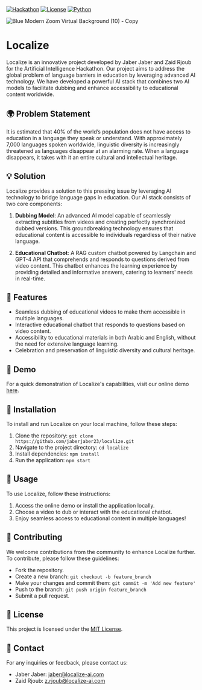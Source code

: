[![Hackathon](https://img.shields.io/badge/Artificial%20Intelligence%20Hackathon-2024-blueviolet)](https://www.zincaihackathon.com/)
[![License](https://img.shields.io/badge/license-MIT-green)](LICENSE)
[![Python](https://img.shields.io/badge/python-3.8%2B-blue)](https://www.python.org/downloads/)

![Blue Modern Zoom Virtual Background (10) - Copy](https://github.com/jaberjaber23/localize/assets/103749727/d67cd207-acd0-4c1d-84ce-e1c67988ef8b)


# Localize

Localize is an innovative project developed by Jaber Jaber and Zaid Rjoub for the Artificial Intelligence Hackathon. Our project aims to address the global problem of language barriers in education by leveraging advanced AI technology. We have developed a powerful AI stack that combines two AI models to facilitate dubbing and enhance accessibility to educational content worldwide.

## 🌍 Problem Statement

It is estimated that 40% of the world’s population does not have access to education in a language they speak or understand. With approximately 7,000 languages spoken worldwide, linguistic diversity is increasingly threatened as languages disappear at an alarming rate. When a language disappears, it takes with it an entire cultural and intellectual heritage.

## 💡 Solution

Localize provides a solution to this pressing issue by leveraging AI technology to bridge language gaps in education. Our AI stack consists of two core components:

1. **Dubbing Model**: An advanced AI model capable of seamlessly extracting subtitles from videos and creating perfectly synchronized dubbed versions. This groundbreaking technology ensures that educational content is accessible to individuals regardless of their native language.

2. **Educational Chatbot**: A RAG custom chatbot powered by Langchain and GPT-4 API that comprehends and responds to questions derived from video content. This chatbot enhances the learning experience by providing detailed and informative answers, catering to learners' needs in real-time.

## 🚀 Features

- Seamless dubbing of educational videos to make them accessible in multiple languages.
- Interactive educational chatbot that responds to questions based on video content.
- Accessibility to educational materials in both Arabic and English, without the need for extensive language learning.
- Celebration and preservation of linguistic diversity and cultural heritage.

## 🎥 Demo

For a quick demonstration of Localize's capabilities, visit our online demo [here](link_to_demo).

## 🔧 Installation

To install and run Localize on your local machine, follow these steps:

1. Clone the repository: `git clone https://github.com/jaberjaber23/localize.git`
2. Navigate to the project directory: `cd localize`
3. Install dependencies: `npm install`
4. Run the application: `npm start`

## 📝 Usage

To use Localize, follow these instructions:

1. Access the online demo or install the application locally.
2. Choose a video to dub or interact with the educational chatbot.
3. Enjoy seamless access to educational content in multiple languages!

## 🤝 Contributing

We welcome contributions from the community to enhance Localize further. To contribute, please follow these guidelines:

- Fork the repository.
- Create a new branch: `git checkout -b feature_branch`
- Make your changes and commit them: `git commit -m 'Add new feature'`
- Push to the branch: `git push origin feature_branch`
- Submit a pull request.

## 📄 License

This project is licensed under the [MIT License](link_to_license).

## 📧 Contact

For any inquiries or feedback, please contact us:

- Jaber Jaber: jaber@localize-ai.com
- Zaid Rjoub: z.rjoub@localize-ai.com
